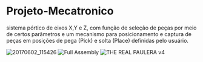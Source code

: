 # Projeto-Mecatronico
sistema pórtico de eixos X,Y e Z, com função de seleção de peças por meio de certos parâmetros e um mecanismo para posicionamento e captura de peças em posições de pega (Pick) e solta (Place) definidas pelo usuário.


![20170602_115426](https://user-images.githubusercontent.com/11545292/60772605-63875a00-a0cf-11e9-98e0-464e822ef5e6.jpg)
![Full Assembly](https://user-images.githubusercontent.com/11545292/60772617-9af60680-a0cf-11e9-8490-eb254f8dc92f.PNG)
![THE REAL PAULERA v4](https://user-images.githubusercontent.com/11545292/60772618-9af60680-a0cf-11e9-8c4f-637dd721dfcb.png)
